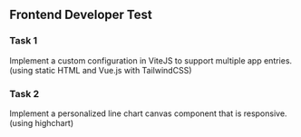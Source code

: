 ## Frontend Developer Test

### Task 1
Implement a custom configuration in ViteJS to support multiple app entries. (using static HTML and Vue.js with TailwindCSS)

### Task 2
Implement a personalized line chart canvas component that is responsive. (using highchart)